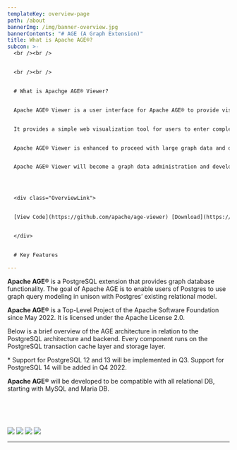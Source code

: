 ```yaml
---
templateKey: overview-page
path: /about
bannerImg: /img/banner-overview.jpg
bannerContents: "# AGE (A Graph Extension)"
title: What is Apache AGE®?
subcon: >-
  <br /><br />


  <br /><br />


  # What is Apachge AGE® Viewer?


  Apache AGE® Viewer is a user interface for Apache AGE® to provide visualization and exploration of data. 


  It provides a simple web visualization tool for users to enter complex graph queries and explore the results in graph and table forms. 


  Apache AGE® Viewer is enhanced to proceed with large graph data and discover the insights through various graph algorithms. 


  Apache AGE® Viewer will become a graph data administration and development platform for Apache AGE® to support multiple relational databases.




  <div class="OverviewLink">


  [View Code](https://github.com/apache/age-viewer) [Download](https://github.com/apache/age-viewer/releases)


  </div>


  # Key Features

---
```

**Apache AGE®** is a PostgreSQL extension that provides graph database functionality. The goal of Apache AGE is to enable users of Postgres to use graph query modeling in unison with Postgres’ existing relational model.

**Apache AGE®** is a Top-Level Project of the Apache Software Foundation since May 2022. It is licensed under the Apache License 2.0.

Below is a brief overview of the AGE architecture in relation to the PostgreSQL architecture and backend. Every component runs on the PostgreSQL transaction cache layer and storage layer.

\* Support for PostgreSQL 12 and 13 will be implemented in Q3. Support for PostgreSQL 14 will be added in Q4 2022.

**Apache AGE®** will be developed to be compatible with all relational DB, starting with MySQL and Maria DB.

<br /><br /><br />

<div class="Databases">

![](/img/logo-large-postgresql.jpg)
![](/img/logo-large-mariadb.jpg)
![](/img/icon-Large-mysql.jpg)
![](/img/to-be-continued...png)

</div>

- - -

<br />

